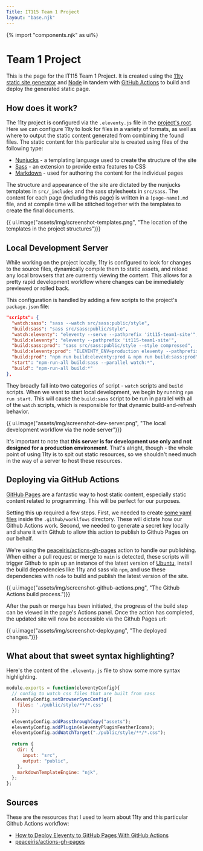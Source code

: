 ```yaml
---
Title: IT115 Team 1 Project
layout: "base.njk"
---
```


{% import "components.njk" as ui%}

# Team 1 Project
This is the page for the IT115 Team 1 Project. It is created using the [11ty static site generator](https://www.11ty.dev/) and [Node](https://nodejs.org) in tandem with [GitHub  Actions](https://github.com/features/actions) to build and deploy the generated static page.

## How does it work?
The 11ty project is configured via the `.eleventy.js` file in the [project's root](https://github.com/jaohara/it115-team1-site). Here we can configure 11ty to look for files in a variety of formats, as well as where to output the static content generated from combining the found files. The static content for this particular site is created using files of the following type:

- [Nunjucks](https://mozilla.github.io/nunjucks/) - a templating language used to create the structure of the site
- [Sass](https://sass-lang.com/) - an extension to provide extra features to CSS
- [Markdown](https://daringfireball.net/projects/markdown/) - used for authoring the content for the individual pages 

The structure and appearance of the site are dictated by the nunjucks templates in `src/_includes` and the sass stylesheets in `src/sass`. The content for each page (including this page) is written in a `[page-name].md` file, and at compile time will be stitched together with the templates to create the final documents.

{{ ui.image("assets/img/screenshot-templates.png", "The location of the templates in the project structures")}}

## Local Development Server
While working on the project locally, 11ty is configured to look for changes to the source files, dynamically compile them to static assets, and reload any local browsers that are currently viewing the content. This allows for a pretty rapid development workflow where changes can be immediately previewed or rolled back.

This configuration is handled by adding a few scripts to the project's `package.json` file:

```json
"scripts": {
  "watch:sass": "sass --watch src/sass:public/style",
  "build:sass": "sass src/sass:public/style",
  "watch:eleventy": "eleventy --serve --pathprefix 'it115-team1-site'",
  "build:eleventy": "eleventy --pathprefix 'it115-team1-site'",
  "build:sass:prod": "sass src/sass:public/style --style compressed",
  "build:eleventy:prod": "ELEVENTY_ENV=production eleventy --pathprefix 'it115-team1-site'",
  "build:prod": "npm run build:eleventy:prod & npm run build:sass:prod",
  "start": "npm-run-all build:sass --parallel watch:*",
  "build": "npm-run-all build:*"
},
```

They broadly fall into two categories of script - `watch` scripts and `build` scripts. When we want to start local development, we begin by running `npm run start`. This will cause the `build:sass` script to be run in parallel with all of the `watch` scripts, which is responsible for that dynamic build-and-refresh behavior.

{{ ui.image("assets/img/screenshot-dev-server.png", "The local development workflow via the node server")}}

It's important to note that **this server is for development use only and not designed for a production environment**. That's alright, though - the whole point of using 11ty is to spit out static resources, so we shouldn't need much in the way of a server to host these resources. 

## Deploying via GitHub Actions
[GitHub Pages](https://pages.github.com/) are a fantastic way to host static content, especially static content related to programming. This will be perfect for our purposes.

Setting this up required a few steps. First, we needed to create [some yaml files](https://github.com/jaohara/it115-team1-site/blob/main/.github/workflows/) inside the `.github/worklfows` directory. These will dictate how our Github Actions work. Second, we needed to generate a secret key locally and share it with Github to allow this action to publish to Github Pages on our behalf.

We're using the [peaceiris/actions-gh-pages](https://github.com/peaceiris/actions-gh-pages) action to handle our publishing. When either a pull request or merge to `main` is detected, these scripts will trigger Github to spin up an instance of the latest version of [Ubuntu](https://ubuntu.com/), install the build dependencies like 11ty and sass via `npm`, and use these dependencies with `node` to build and publish the latest version of the site.

{{ ui.image("assets/img/screenshot-github-actions.png", "The Github Actions build process.")}}

After the push or merge has been initiated, the progress of the build step can be viewed in the page's Actions panel. Once the action has completed, the updated site will now be accessible via the Github Pages url:

{{ ui.image("assets/img/screenshot-deploy.png", "The deployed changes.")}}


## What about that sweet syntax highlighting?
Here's the content of the `.eleventy.js` file to show some more syntax highlighting.

```javascript
module.exports = function(eleventyConfig){
  // config to watch css files that are built from sass
  eleventyConfig.setBrowserSyncConfig({
    files: './public/style/**/*.css'
  });

  eleventyConfig.addPassthroughCopy("assets");
  eleventyConfig.addPlugin(eleventyPluginFeatherIcons);
  eleventyConfig.addWatchTarget("./public/style/**/*.css");
  
  return {
    dir: {
      input: "src",
      output: "public",
    },
    markdownTemplateEngine: "njk",
  };
};
```

## Sources
These are the resources that I used to learn about 11ty and this particular Github Actions workflow:

- [How to Deploy Eleventy to GitHub Pages With GitHub Actions](https://maarten.be/blog/20220730/how-to-deploy-your-eleventy-website-to-github-pages-with-github-actions/)
- [peaceiris/actions-gh-pages](https://github.com/peaceiris/actions-gh-pages)